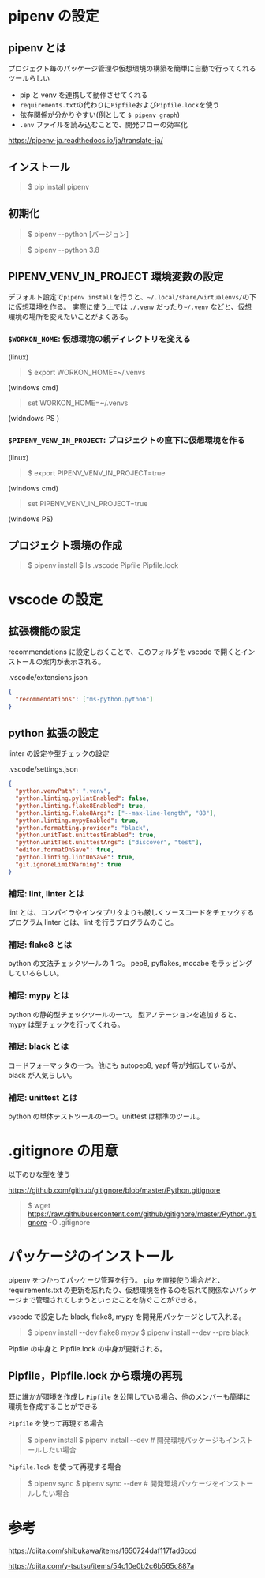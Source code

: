 # pipenv の設定

## pipenv とは

プロジェクト毎のパッケージ管理や仮想環境の構築を簡単に自動で行ってくれるツールらしい

- pip と venv を連携して動作させてくれる
- `requirements.txt`の代わりに`Pipfile`および`Pipfile.lock`を使う
- 依存関係が分かりやすい(例として `$ pipenv graph`)
- `.env` ファイルを読み込むことで、開発フローの効率化

https://pipenv-ja.readthedocs.io/ja/translate-ja/

## インストール

> \$ pip install pipenv

## 初期化

> \$ pipenv --python [バージョン]

> \$ pipenv --python 3.8

## PIPENV_VENV_IN_PROJECT 環境変数の設定

デフォルト設定で`pipenv install`を行うと、`~/.local/share/virtualenvs/`の下に仮想環境を作る。
実際に使う上では `./.venv` だったり`~/.venv` などと、仮想環境の場所を変えたいことがよくある。

### `$WORKON_HOME`: 仮想環境の親ディレクトリを変える

(linux)

> \$ export WORKON_HOME=~/.venvs

(windows cmd)

> set WORKON_HOME=~/.venvs

(widndows PS )

> [system.environment]: :SetEnvironmentVariable("WORKON_HOME","~/.venvs")

### `$PIPENV_VENV_IN_PROJECT`: プロジェクトの直下に仮想環境を作る

(linux)

> \$ export PIPENV_VENV_IN_PROJECT=true

(windows cmd)

> set PIPENV_VENV_IN_PROJECT=true

(windows PS)

> [system.environment]: :SetEnvironmentVariable("PIPENV_VENV_IN_PROJECT","true")

## プロジェクト環境の作成

> $ pipenv install
> $ ls
> .vscode
> Pipfile
> Pipfile.lock

# vscode の設定

## 拡張機能の設定

recommendations に設定しおくことで、このフォルダを vscode で開くとインストールの案内が表示される。

.vscode/extensions.json

```json
{
  "recommendations": ["ms-python.python"]
}
```

## python 拡張の設定

linter の設定や型チェックの設定

.vscode/settings.json

```json
{
  "python.venvPath": ".venv",
  "python.linting.pylintEnabled": false,
  "python.linting.flake8Enabled": true,
  "python.linting.flake8Args": ["--max-line-length", "88"],
  "python.linting.mypyEnabled": true,
  "python.formatting.provider": "black",
  "python.unitTest.unittestEnabled": true,
  "python.unitTest.unittestArgs": ["discover", "test"],
  "editor.formatOnSave": true,
  "python.linting.lintOnSave": true,
  "git.ignoreLimitWarning": true
}
```

### 補足: lint, linter とは

lint とは、コンパイラやインタプリタよりも厳しくソースコードをチェックするプログラム
linter とは、lint を行うプログラムのこと。

### 補足: flake8 とは

python の文法チェックツールの 1 つ。
pep8, pyflakes, mccabe をラッピングしているらしい。

### 補足: mypy とは

python の静的型チェックツールの一つ。
型アノテーションを追加すると、mypy は型チェックを行ってくれる。

### 補足: black とは

コードフォーマッタの一つ。他にも autopep8, yapf 等が対応しているが、black が人気らしい。

### 補足: unittest とは

python の単体テストツールの一つ。unittest は標準のツール。

# .gitignore の用意

以下のひな型を使う

https://github.com/github/gitignore/blob/master/Python.gitignore

> \$ wget https://raw.githubusercontent.com/github/gitignore/master/Python.gitignore -O .gitignore

# パッケージのインストール

pipenv をつかってパッケージ管理を行う。
pip を直接使う場合だと、requirements.txt の更新を忘れたり、仮想環境を作るのを忘れて関係ないパッケージまで管理されてしまうといったことを防ぐことができる。

vscode で設定した black, flake8, mypy を開発用パッケージとして入れる。

> $ pipenv install --dev flake8 mypy
> $ pipenv install --dev --pre black

Pipfile の中身と Pipfile.lock の中身が更新される。

## Pipfile，Pipfile.lock から環境の再現

既に誰かが環境を作成し `Pipfile` を公開している場合、他のメンバーも簡単に環境を作成することができる

`Pipfile` を使って再現する場合

> $ pipenv install
> $ pipenv install --dev # 開発環境パッケージもインストールしたい場合

`Pipfile.lock` を使って再現する場合

> $ pipenv sync
> $ pipenv sync --dev # 開発環境パッケージをインストールしたい場合

# 参考

https://qiita.com/shibukawa/items/1650724daf117fad6ccd

https://qiita.com/y-tsutsu/items/54c10e0b2c6b565c887a
